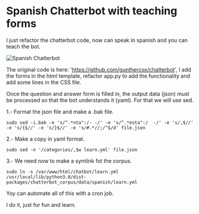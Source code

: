 # Spanish Chatterbot with teaching forms

I just refactor the chatterbot code, now can speak in spanish and you can teach the bot.

![Spanish Chatterbot](https://tasarte.app/PDF/mongui.png)

The original code is here: 'https://github.com/gunthercox/chatterbot', I add the forms in the html template, refactor app.py to add the functionality and add some lines in the CSS file.

Once the question and answer form is filled in, the output data (json) must be processed so that the bot understands it (yaml). For that we will use sed.

1.- Format the json file and make a .bak file.

``sudo sed -i.bak -e 's/^.*nta":/- -/' -e 's/^.*esta":/  -/' -e 's/,$//' -e 's/{$//' -e 's/}$//' -e 's/#.*//;/^$/d' file.json``

2.-  Make a copy in yaml format.

``sudo sed -n '/categories/,$w learn.yml' file.json``

3.- We need now to make a symlink fot the corpus.

``sudo ln -s /var/www/html/chatbot/learn.yml /usr/local/lib/python3.8/dist-packages/chatterbot_corpus/data/spanish/learn.yml``

Yoy can automate all of this with a cron job.

I do it, just for fun and learn.
